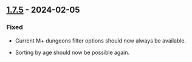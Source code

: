 ## [1.7.5](https://github.com/NintendoLink07/MythicIOGrabber/releases/tag/1.7.5) - 2024-02-05

### Fixed

- Current M+ dungeons filter options should now always be available.

- Sorting by age should now be possible again.